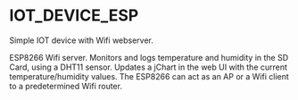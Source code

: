 # IOT_DEVICE_ESP
Simple IOT device with Wifi webserver.

ESP8266 Wifi server. Monitors and logs temperature and humidity in the SD Card, using a DHT11 sensor.
Updates a jChart in the web UI with the current temperature/humidity values.
The ESP8266 can act as an AP or a Wifi client to a predetermined Wifi router.
